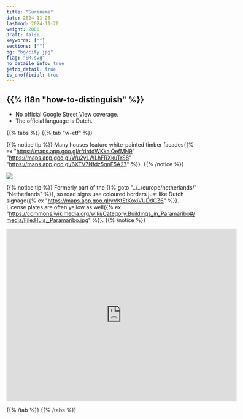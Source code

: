 ```yaml
---
title: "Suriname"
date: 2024-11-20
lastmod: 2024-11-20
weight: 2000
draft: false
keywords: [""]
sections: [""]
bg: "bg/city.jpg"
flag: "SR.svg"
no_detaile_info: true
jetro_detail: true
is_unofficial: true
---
```


<div class="main-desciption country-description">
    <h2 class="section-title">{{% i18n "how-to-distinguish" %}}</h2>
    <ul class="rule-list">
        <li class="no-evidence">No official Google Street View coverage.</li>
        <li>The official language is Dutch.</li>
    </ul>
</div>

{{% tabs %}}
{{% tab "w-etf" %}}

{{% notice tip %}}
Many houses feature white-painted timber facades{{% ex "https://maps.app.goo.gl/rfdrddWKkaiQefMN9" "https://maps.app.goo.gl/Wu2yLWLhFRXkuTrS8" "https://maps.app.goo.gl/6XTV7Nfdz5qnF5A27" %}}.
{{% /notice %}}
<div class="googlemap-if">
<img src="/rule/cs_america/suriname/kathedralehenckarronstraat1.jpg">
</div>

{{% notice tip %}}
Formerly part of the {{% goto "../../europe/netherlands/" "Netherlands" %}}, so road signs use coloured borders just like Dutch signage{{% ex "https://maps.app.goo.gl/yVKtEtKoxiVUDdCZ6" %}}. License plates are often yellow as well{{% ex "https://commons.wikimedia.org/wiki/Category:Buildings_in_Paramaribo#/media/File:Huis,_Paramaribo.jpg" %}}.
{{% /notice %}}
<div class="googlemap-if">
<iframe src="https://www.google.com/maps/embed?pb=!4v1735956333849!6m8!1m7!1sCAoSLEFGMVFpcE9OUm53a2lVajlmQ3ZzMkpFS09KS1N3S3FiTGxGM3AtYk5mWG82!2m2!1d5.728942011500915!2d-55.12332797335178!3f77.75020705732503!4f-2.6925687585050895!5f0.5441121760819865" width="600" height="450" style="border:0;" allowfullscreen="" loading="lazy" referrerpolicy="no-referrer-when-downgrade"></iframe>
</div>

{{% /tab %}}
{{% /tabs %}}
